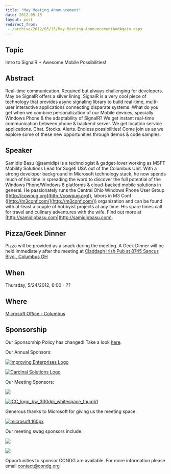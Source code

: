 ```yaml
---
title: "May Meeting Announcement"
date: 2012-05-15
layout: post
redirect_from:
 - /archive/2012/05/15/May-Meeting-AnnouncementAndAgain.aspx
---
```


## Topic

Intro to SignalR + Awesome Mobile Possibilities!

## Abstract

Real-time communication. Required but always challenging for developers. May be SignalR offers a silver lining. SignalR is a very cool piece of technology that provides async signaling library to build real-time, multi-user interactive applications connecting disparate systems. What do you get when we combine personalization of our Mobile devices, specially Windows Phone &amp; the adaptability of SignalR? We get instant real-time communication between phone &amp; backend server. We get location service applications. Chat. Stocks. Alerts. Endless possibilities! Come join us as we explore some of these new opportunities through demos &amp; code samples.

## Speaker

Samidip Basu (@samidip) is a technologist &amp; gadget-lover working as MSFT Mobility Solutions Lead for Sogeti USA out of the Columbus Unit. With a strong developer background in Microsoft technology stack, he now spends much of his time in spreading the word to discover the full potential of the Windows Phone/Windows 8 platforms &amp; cloud-backed mobile solutions in general. He passionately runs the Central Ohio Windows Phone User Group ([http://cowpug.org](http://cowpug.org)), labors in M3 Conf ([http://m3conf.com/](http://m3conf.com/)) organization and can be found with at-least a couple of hobbyist projects at any time. His spare times call for travel and culinary adventures with the wife. Find out more at [http://samidipbasu.com](http://samidipbasu.com).

## Pizza/Geek Dinner

Pizza will be provided as a snack during the meeting. A Geek Dinner will be held immediately after the meeting at [Claddagh Irish Pub at 8745 Sancus Blvd., Columbus OH](http://www.bing.com/local/details.aspx?lid=YN671x11725012&amp;qt=yp&amp;what=claddagh&amp;where=Columbus,+Ohio&amp;s_cid=ansPhBkYp02&amp;mkt=en-us&amp;q=claddagh&amp;FORM=LARE)

## When

Thursday, 5/24/2012, 6:00 - ??

## Where

 [Microsoft Office - Columbus](http://maps.google.com/maps?f=q&amp;hl=en&amp;q=8800+Lyra+Dr.+Columbus,+OH+43240&amp;om=1)
 
## Sponsorship

Our Sponsorship Policy has changed! Take a look [here](http://www.condg.org/documents/Sponsorship%20Policy.pdf).

Our Annual Sponsors:

[![Improving Enterprises Logo](http://condg.org/images/condg_org/Windows-Live-Writer/February-Meeting-Announcement_BD2C/ie-logo_thumb.jpg)](http://www.improvingenterprises.com)

[![Cardinal Solutions Logo](http://www.cardinalsolutions.com/etc/designs/cardinal/clientlibs/resources/images/logo.png)](http://www.cardinalsolutions.com)

Our Meeting Sponsors:

[![](http://www.hmbnet.com/images/HMBLogo_small.jpg)](http://hmbnet.com)

[![ICC_logo_bw_300dpi_whitespace_thumb1](http://condg.org/images/condg_org/Windows-Live-Writer/May-Meeting-Announcment_9B4C/ICC_logo_bw_300dpi_whitespace_thumb1_3.jpg "ICC_logo_bw_300dpi_whitespace_thumb1")](http://iccohio.com)

Generous thanks to Microsoft for giving us the meeting space.

[![microsoft.160px](http://condg.org/images/condg_org/WindowsLiveWriter/JuneMeetingAnnouncement_C169/microsoft.160px_thumb_1.png "microsoft.160px")](http://www.microsoft.com)

Our meeting swag sponsors include:

[![](http://www.jetbrains.com/img/logo.gif)](http://www.jetbrains.com/)

[![](http://tekpub.com/images/tpublogo_white_420.png)](http://tekpub.com)

Opportunities to sponsor CONDG are available. For more information please email [contact@condg.org](mailto:contact@condg.org)
